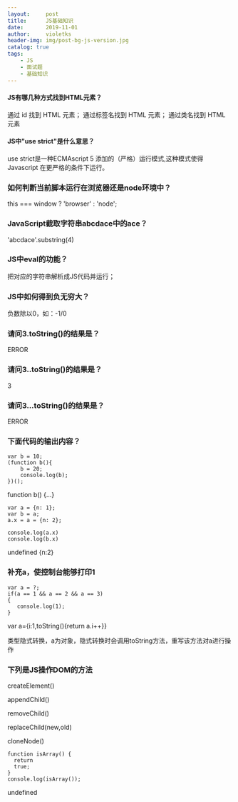 ```yaml
---
layout:     post
title:      JS基础知识
date:       2019-11-01
author:     violetks
header-img: img/post-bg-js-version.jpg
catalog: true
tags:
    - JS
    - 面试题
    - 基础知识
---
```


#### JS有哪几种方式找到HTML元素？

通过 id 找到 HTML 元素；
通过标签名找到 HTML 元素；
通过类名找到 HTML 元素

#### JS中"use strict"是什么意思？

use strict是一种ECMAscript 5 添加的（严格）运行模式,这种模式使得 Javascript 在更严格的条件下运行。

### 如何判断当前脚本运行在浏览器还是node环境中？

this === window ? 'browser' : 'node';

### JavaScript截取字符串abcdace中的ace？

'abcdace'.substring(4)

### JS中eval的功能？

把对应的字符串解析成JS代码并运行；

### JS中如何得到负无穷大？

负数除以0，如：-1/0

### 请问3.toString()的结果是？

ERROR

### 请问3..toString()的结果是？

3

### 请问3...toString()的结果是？

ERROR

### 下面代码的输出内容？

```
var b = 10;
(function b(){
    b = 20;
    console.log(b); 
})();
```

function b() {...}

```
var a = {n: 1};
var b = a;
a.x = a = {n: 2};

console.log(a.x)
console.log(b.x)
```

undefined {n:2}

### 补充a，使控制台能够打印1
```
var a = ?;
if(a == 1 && a == 2 && a == 3)
{
   console.log(1);
}
```
var a={i:1,toString(){return a.i++}}

类型隐式转换，a为对象，隐式转换时会调用toString方法，重写该方法对a进行操作

### 下列是JS操作DOM的方法

createElement()

appendChild()

removeChild()

replaceChild(new,old)

cloneNode()

```
function isArray() {
  return
  true;
}
console.log(isArray());
```

undefined